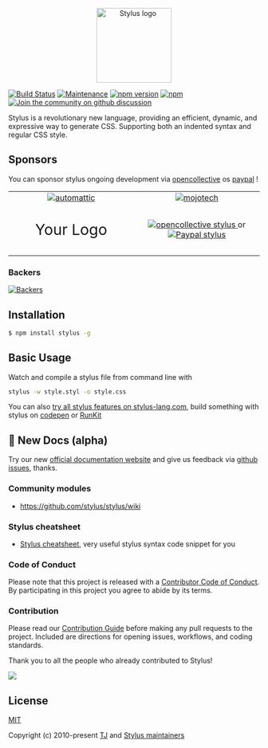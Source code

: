 <p align="center"><a href="https://stylus-lang.com" target="_blank" rel="noopener noreferrer"><img width="150" src="https://raw.githubusercontent.com/stylus/stylus/dev/graphics/Logos/stylus.png" alt="Stylus logo"></a></p>

[![Build Status](https://github.com/stylus/stylus/actions/workflows/ci.yml/badge.svg?branch=dev)](https://github.com/stylus/stylus/actions?query=branch%3Adev)
[![Maintenance](https://img.shields.io/badge/Maintained%3F-yes-brightgreen.svg)](https://github.com/stylus/stylus/pulse)
[![npm version](https://img.shields.io/npm/v/stylus?color=brightgreen)](https://www.npmjs.com/package/stylus)
[![npm](https://img.shields.io/npm/dm/stylus.svg)](https://www.npmjs.com/package/stylus)
[![Join the community on github discussion](https://img.shields.io/badge/Join%20the%20community-on%20discussions-%23754ffb?logo=googlechat&logoColor=white)](https://github.com/stylus/stylus/discussions)

Stylus is a revolutionary new language, providing an efficient, dynamic, and expressive way to generate CSS. Supporting both an indented syntax and regular CSS style.

## Sponsors

You can sponsor stylus ongoing development via [opencollective](https://opencollective.com/stylus/) os [paypal](https://www.paypal.com/paypalme/iChenLei/) !

<table>
  <tbody>
    <tr>
      <td width="50%" align="center">
        <a href="https://automattic.com/">
          <img alt="automattic" src="https://user-images.githubusercontent.com/14012511/175755798-40ca295f-a0cf-45a6-b24a-303496552499.svg" />
        </a>
      </td>
      <td width="50%" align="center">
        <a href="https://www.mojotech.com/">
          <img alt="mojotech" src="https://user-images.githubusercontent.com/14012511/175755697-0a090b42-89f8-4651-9506-b6aefac57c66.png" />
        </a>
      </td>
    </tr>
    <tr>
      <td width="50%" align="center">
         <p style="font-size: 30px">Your Logo</p>
      </td>
      <td width="50%" align="center">
        <a href="http://opencollective.com/stylus/">
          <img alt="opencollective stylus" src="https://opencollective.com/webpack/donate/button@2x.png?color=blue" />
        </a>
        or
        <a href="https://www.paypal.com/paypalme/iChenLei/">
          <img alt="Paypal stylus" src="https://www.paypalobjects.com/digitalassets/c/website/marketing/apac/C2/logos-buttons/optimize/Full_Online_Tray_RGB.png" />
        </a>
      </td>
    </tr>
  </tbody>
</table>

### Backers
[![Backers](https://opencollective.com/stylus/individuals.svg)](https://opencollective.com/stylus/)

## Installation

```bash
$ npm install stylus -g
```

## Basic Usage
Watch and compile a stylus file from command line with 
```bash
stylus -w style.styl -o style.css
```
You can also [try all stylus features on stylus-lang.com](http://stylus-lang.com/try.html), build something with stylus on [codepen](http://codepen.io) or [RunKit](https://npm.runkit.com/stylus)

## 📖 New Docs (alpha)

Try our new [official documentation website](http://stylus-docs.netlify.app/) and give us feedback via [github issues](https://github.com/stylus/stylus/issues), thanks.

### Community modules

  - https://github.com/stylus/stylus/wiki

### Stylus cheatsheet

  - [Stylus cheatsheet](https://devhints.io/stylus), very useful stylus syntax code snippet for you

### Code of Conduct

Please note that this project is released with a [Contributor Code of Conduct](Code_of_Conduct.md). By participating in this project you agree to abide by its terms.

### Contribution

Please read our [Contribution Guide](Contributing.md) before making any pull requests to the project. Included are directions for opening issues, workflows, and coding standards.

Thank you to all the people who already contributed to Stylus!

<a href="https://github.com/stylus/stylus/graphs/contributors"><img src="https://opencollective.com/stylus/contributors.svg?width=890" /></a>

## License 

[MIT](https://github.com/stylus/stylus/blob/dev/LICENSE)

Copyright (c) 2010-present [TJ](https://github.com/tj) and [Stylus maintainers](https://github.com/orgs/stylus/people)
